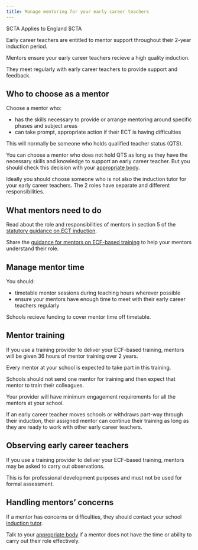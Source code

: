 ```yaml
---
title: Manage mentoring for your early career teachers
---
```


$CTA
Applies to England
$CTA


Early career teachers are entitled to mentor support throughout their 2-year induction period.

Mentors ensure your early career teachers recieve a high quality induction.

They meet regularly with early career teachers to provide support and feedback.


## Who to choose as a mentor

Choose a mentor who:

* has the skills necessary to provide or arrange mentoring around specific phases and subject areas
* can take prompt, appropriate action if their ECT is having difficulties

This will normally be someone who holds qualified teacher status (QTS).

You can choose a mentor who does not hold QTS as long as they have the necessary skills and knowledge to support an early career teacher. But you should check this decision with your [appropriate body]().

Ideally you should choose someone who is not also the induction tutor for your early career teachers. The 2 roles have separate and different responsibilities.

## What mentors need to do

Read about the role and responsibilities of mentors in section 5 of the [statutory guidance on ECT induction](https://www.gov.uk/government/publications/induction-for-early-career-teachers-england).

Share the [guidance for mentors on ECF-based training](https://www.gov.uk/guidance/guidance-for-mentors-how-to-support-ecf-based-training) to help your mentors understand their role.

## Manage mentor time
You should:

* timetable mentor sessions during teaching hours wherever possible
* ensure your mentors have enough time to meet with their early career teachers regularly

Schools recieve funding to cover mentor time off timetable.

## Mentor training

If you use a training provider to deliver your ECF-based training, mentors will be given 36 hours of mentor training over 2 years. 

Every mentor at your school is expected to take part in this training. 

Schools should not send one mentor for training and then expect that mentor to train their colleagues. 

Your provider will have minimum engagement requirements for all the mentors at your school.

If an early career teacher moves schools or withdraws part-way through their induction, their assigned mentor can continue their training as long as they are ready to work with other early career teachers.

## Observing early career teachers

If you use a training provider to deliver your ECF-based training, mentors may be asked to carry out observations. 

This is for professional development purposes and must not be used for formal assessment.

## Handling mentors’ concerns

If a mentor has concerns or difficulties, they should contact your school [induction tutor](nominate-induction-tutor).

Talk to your [appropriate body]() if a mentor does not have the time or ability to carry out their role effectively.


